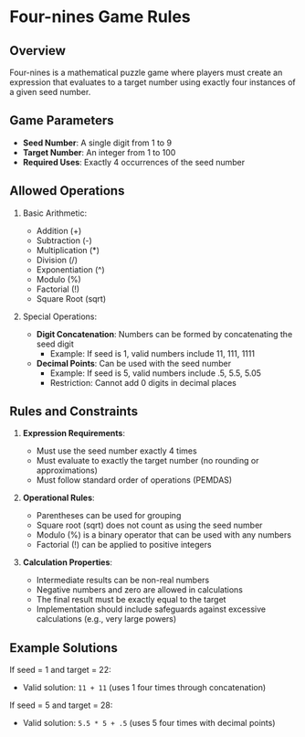 # Four-nines Game Rules

## Overview
Four-nines is a mathematical puzzle game where players must create an expression that evaluates to a target number using exactly four instances of a given seed number.

## Game Parameters
- **Seed Number**: A single digit from 1 to 9
- **Target Number**: An integer from 1 to 100
- **Required Uses**: Exactly 4 occurrences of the seed number

## Allowed Operations
1. Basic Arithmetic:
   - Addition (+)
   - Subtraction (-)
   - Multiplication (*)
   - Division (/)
   - Exponentiation (^)
   - Modulo (%)
   - Factorial (!)
   - Square Root (sqrt)

2. Special Operations:
   - **Digit Concatenation**: Numbers can be formed by concatenating the seed digit
     - Example: If seed is 1, valid numbers include 11, 111, 1111
   - **Decimal Points**: Can be used with the seed number
     - Example: If seed is 5, valid numbers include .5, 5.5, 5.05
     - Restriction: Cannot add 0 digits in decimal places

## Rules and Constraints
1. **Expression Requirements**:
   - Must use the seed number exactly 4 times
   - Must evaluate to exactly the target number (no rounding or approximations)
   - Must follow standard order of operations (PEMDAS)

2. **Operational Rules**:
   - Parentheses can be used for grouping
   - Square root (sqrt) does not count as using the seed number
   - Modulo (%) is a binary operator that can be used with any numbers
   - Factorial (!) can be applied to positive integers

3. **Calculation Properties**:
   - Intermediate results can be non-real numbers
   - Negative numbers and zero are allowed in calculations
   - The final result must be exactly equal to the target
   - Implementation should include safeguards against excessive calculations (e.g., very large powers)

## Example Solutions
If seed = 1 and target = 22:
- Valid solution: `11 + 11` (uses 1 four times through concatenation)

If seed = 5 and target = 28:
- Valid solution: `5.5 * 5 + .5` (uses 5 four times with decimal points) 